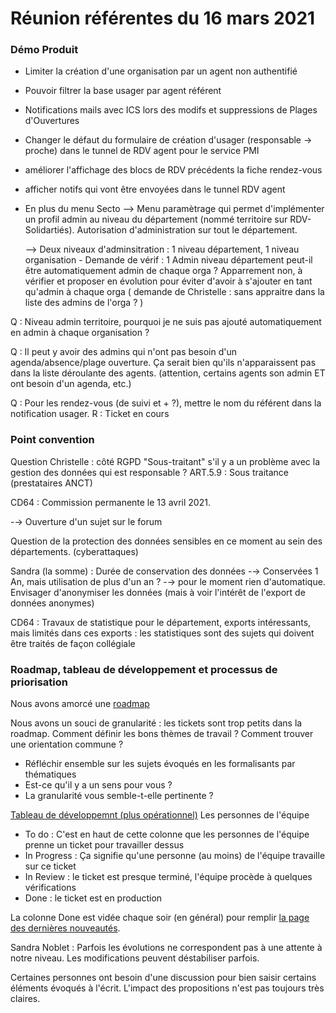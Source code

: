 # Réunion référentes du 16 mars 2021

### Démo Produit

* Limiter la création d'une organisation par un agent non authentifié
* Pouvoir filtrer la base usager par agent référent
* Notifications mails avec ICS lors des modifs et suppressions de Plages d'Ouvertures
* Changer le défaut du formulaire de création d'usager (responsable -> proche) dans le tunnel de RDV agent pour le service PMI
* améliorer l'affichage des blocs de RDV précédents la fiche rendez-vous
* afficher notifs qui vont être envoyées dans le tunnel RDV agent
*   En plus du menu Secto --> Menu paramètrage qui permet d'implémenter un profil admin au niveau du département (nommé territoire sur RDV-Solidartiés). Autorisation d'administration sur tout le département.

    \--> Deux niveaux d'adminsitration : 1 niveau département, 1 niveau organisation - Demande de vérif : 1 Admin niveau département peut-il être automatiquement admin de chaque orga ? Apparrement non, à vérifier et proposer en évolution pour éviter d'avoir à s'ajouter en tant qu'admin à chaque orga ( demande de Christelle : sans appraitre dans la liste des admins de l'orga ? )

Q : Niveau admin territoire, pourquoi je ne suis pas ajouté automatiquement en admin à chaque organisation ?

Q : Il peut y avoir des admins qui n'ont pas besoin d'un agenda/absence/plage ouverture. Ça serait bien qu'ils n'apparaissent pas dans la liste déroulante des agents. (attention, certains agents son admin ET ont besoin d'un agenda, etc.)

Q : Pour les rendez-vous (de suivi et + ?), mettre le nom du référent dans la notification usager. R : Ticket en cours

### Point convention

Question Christelle : côté RGPD "Sous-traitant" s'il y a un problème avec la gestion des données qui est responsable ? ART.5.9 : Sous traitance (prestataires ANCT)

CD64 : Commission permanente le 13 avril 2021.

\-→ Ouverture d'un sujet sur le forum

Question de la protection des données sensibles en ce moment au sein des départements. (cyberattaques)

Sandra (la somme) : Durée de conservation des données -→ Conservées 1 An, mais utilisation de plus d'un an ? -→ pour le moment rien d'automatique. Envisager d'anonymiser les données (mais à voir l'intérêt de l'export de données anonymes)

CD64 : Travaux de statistique pour le département, exports intéressants, mais limités dans ces exports : les statistiques sont des sujets qui doivent être traités de façon collégiale

### Roadmap, tableau de développement et processus de priorisation

Nous avons amorcé une [roadmap](https://github.com/betagouv/rdv-solidarites.fr/projects/9?fullscreen=true)

Nous avons un souci de granularité : les tickets sont trop petits dans la roadmap. Comment définir les bons thèmes de travail ? Comment trouver une orientation commune ?

* Réfléchir ensemble sur les sujets évoqués en les formalisants par thématiques
* Est-ce qu'il y a un sens pour vous ?
* La granularité vous semble-t-elle pertinente ?

[Tableau de développemnt (plus opérationnel)](https://github.com/betagouv/rdv-solidarites.fr/projects/8?fullscreen=true) Les personnes de l'équipe

* To do : C'est en haut de cette colonne que les personnes de l'équipe prenne un ticket pour travailler dessus
* In Progress : Ça signifie qu'une personne (au moins) de l'équipe travaille sur ce ticket
* In Review : le ticket est presque terminé, l'équipe procède à quelques vérifications
* Done : le ticket est en production

La colonne Done est vidée chaque soir (en général) pour remplir [la page des dernières nouveautés](https://doc.rdv-solidarites.fr/dernieres-nouveautes).

Sandra Noblet : Parfois les évolutions ne correspondent pas à une attente à notre niveau. Les modifications peuvent déstabiliser parfois.

Certaines personnes ont besoin d'une discussion pour bien saisir certains éléments évoqués à l'écrit. L'impact des propositions n'est pas toujours très claires.
